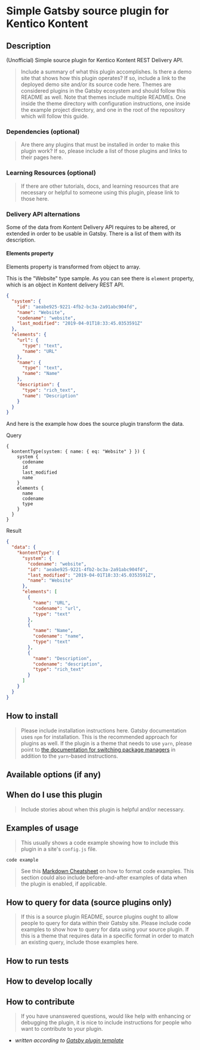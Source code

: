 # Simple Gatsby source plugin for Kentico Kontent

## Description

(Unofficial) Simple source plugin for Kentico Kontent REST Delivery API.

> Include a summary of what this plugin accomplishes. Is there a demo site that shows how this plugin operates? If so, include a link to the deployed demo site and/or its source code here.
> Themes are considered plugins in the Gatsby ecosystem and should follow this README as well. Note that themes include multiple READMEs. One inside the theme directory with configuration instructions, one inside the example project directory, and one in the root of the repository which will follow this guide.

### Dependencies (optional)

> Are there any plugins that must be installed in order to make this plugin work? If so, please include a list of those plugins and links to their pages here.

### Learning Resources (optional)

> If there are other tutorials, docs, and learning resources that are necessary or helpful to someone using this plugin, please link to those here.

### Delivery API alternations

Some of the data from Kontent Delivery API requires to be altered, or extended in order to be usable in Gatsby. There is a list of them with its description.

#### Elements property

Elements property is transformed from object to array.

This is the "Website" type sample. As you can see there is `element` property, which is an object in Kontent delivery REST API.

```json
{
  "system": {
    "id": "aeabe925-9221-4fb2-bc3a-2a91abc904fd",
    "name": "Website",
    "codename": "website",
    "last_modified": "2019-04-01T18:33:45.0353591Z"
  },
  "elements": {
    "url": {
      "type": "text",
      "name": "URL"
    },
    "name": {
      "type": "text",
      "name": "Name"
    },
    "description": {
      "type": "rich_text",
      "name": "Description"
    }
  }
}
```

And here is the example how does the source plugin transform the data.

Query

```gql
{
  kontentType(system: { name: { eq: "Website" } }) {
    system {
      codename
      id
      last_modified
      name
    }
    elements {
      name
      codename
      type
    }
  }
}
```

Result

```json
{
  "data": {
    "kontentType": {
      "system": {
        "codename": "website",
        "id": "aeabe925-9221-4fb2-bc3a-2a91abc904fd",
        "last_modified": "2019-04-01T18:33:45.0353591Z",
        "name": "Website"
      },
      "elements": [
        {
          "name": "URL",
          "codename": "url",
          "type": "text"
        },
        {
          "name": "Name",
          "codename": "name",
          "type": "text"
        },
        {
          "name": "Description",
          "codename": "description",
          "type": "rich_text"
        }
      ]
    }
  }
}
```
## How to install

> Please include installation instructions here.
> Gatsby documentation uses `npm` for installation. This is the recommended approach for plugins as well.
> If the plugin is a theme that needs to use `yarn`, please point to [the documentation for switching package managers](/docs/gatsby-cli/#how-to-change-your-default-package-manager-for-your-next-project) in addition to the `yarn`-based instructions.

## Available options (if any)

## When do I use this plugin

> Include stories about when this plugin is helpful and/or necessary.

## Examples of usage

> This usually shows a code example showing how to include this plugin in a site's `config.js` file.

    code example

> See this [Markdown Cheatsheet](https://github.com/adam-p/markdown-here/wiki/Markdown-Cheatsheet#code) on how to format code examples.
> This section could also include before-and-after examples of data when the plugin is enabled, if applicable.

## How to query for data (source plugins only)

> If this is a source plugin README, source plugins ought to allow people to query for data within their Gatsby site. Please include code examples to show how to query for data using your source plugin.
> If this is a theme that requires data in a specific format in order to match an existing query, include those examples here.

## How to run tests

## How to develop locally

## How to contribute

> If you have unanswered questions, would like help with enhancing or debugging the plugin, it is nice to include instructions for people who want to contribute to your plugin.

- _written according to [Gatsby plugin template](https://www.gatsbyjs.org/contributing/docs-templates/#plugin-readme-template)_

```

```
